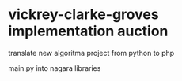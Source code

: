 # vickrey-clarke-groves implementation auction
translate new algoritma project from python to php

main.py into nagara libraries